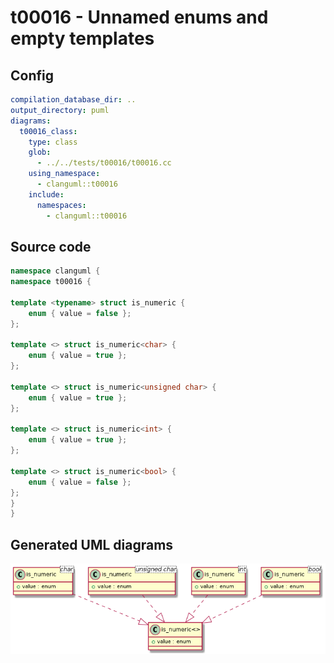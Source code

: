 # t00016 - Unnamed enums and empty templates
## Config
```yaml
compilation_database_dir: ..
output_directory: puml
diagrams:
  t00016_class:
    type: class
    glob:
      - ../../tests/t00016/t00016.cc
    using_namespace:
      - clanguml::t00016
    include:
      namespaces:
        - clanguml::t00016

```
## Source code
```cpp
namespace clanguml {
namespace t00016 {

template <typename> struct is_numeric {
    enum { value = false };
};

template <> struct is_numeric<char> {
    enum { value = true };
};

template <> struct is_numeric<unsigned char> {
    enum { value = true };
};

template <> struct is_numeric<int> {
    enum { value = true };
};

template <> struct is_numeric<bool> {
    enum { value = false };
};
}
}

```
## Generated UML diagrams
![t00016_class](./t00016_class.png "Unnamed enums and empty templates")
